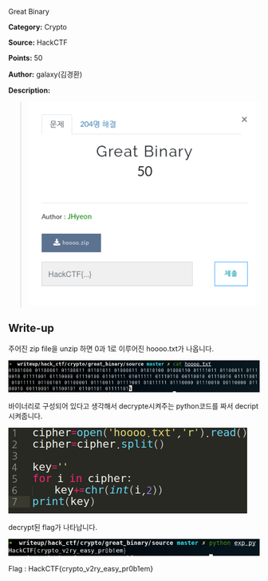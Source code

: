 Great Binary

**Category:** Crypto

**Source:** HackCTF

**Points:** 50

**Author:** galaxy(김경환)

**Description:** 

> ![img](resource/prob.png)

## Write-up

주어진 zip file을 unzip 하면 0과 1로 이루어진 hoooo.txt가 나옵니다.

![img](resource/cipher_text.png)

바이너리로 구성되어 있다고 생각해서 decrypte시켜주는 python코드를 짜서 decript시켜줍니다.

![img](resource/exp.png)

decrypt된 flag가 나타납니다.

![img](resource/flag.png)


Flag : HackCTF{crypto_v2ry_easy_pr0b1em}

